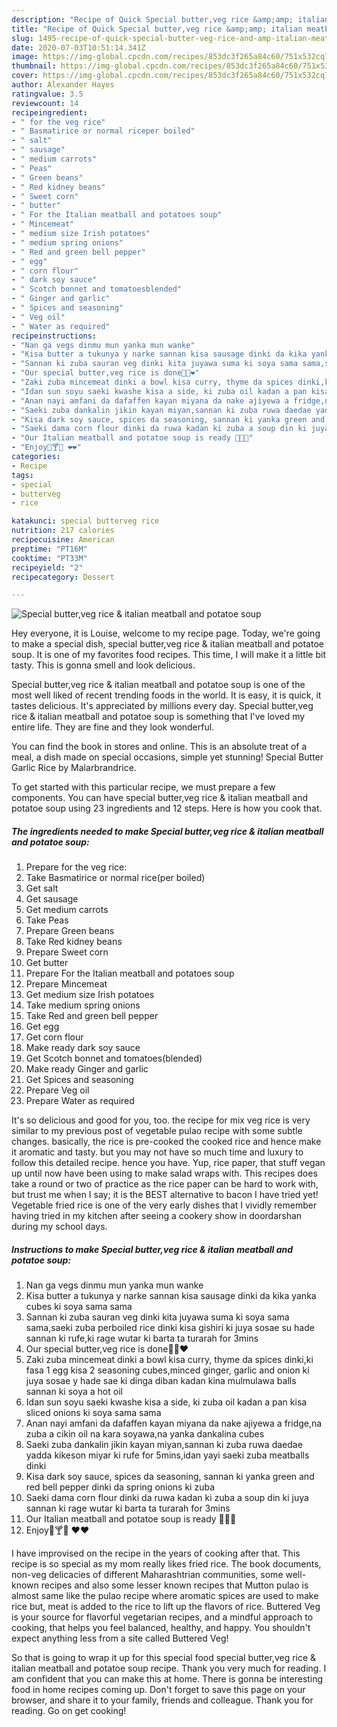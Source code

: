 ```yaml
---
description: "Recipe of Quick Special butter,veg rice &amp;amp; italian meatball and potatoe soup"
title: "Recipe of Quick Special butter,veg rice &amp;amp; italian meatball and potatoe soup"
slug: 1495-recipe-of-quick-special-butter-veg-rice-and-amp-italian-meatball-and-potatoe-soup
date: 2020-07-03T10:51:14.341Z
image: https://img-global.cpcdn.com/recipes/853dc3f265a84c60/751x532cq70/special-butterveg-rice-italian-meatball-and-potatoe-soup-recipe-main-photo.jpg
thumbnail: https://img-global.cpcdn.com/recipes/853dc3f265a84c60/751x532cq70/special-butterveg-rice-italian-meatball-and-potatoe-soup-recipe-main-photo.jpg
cover: https://img-global.cpcdn.com/recipes/853dc3f265a84c60/751x532cq70/special-butterveg-rice-italian-meatball-and-potatoe-soup-recipe-main-photo.jpg
author: Alexander Hayes
ratingvalue: 3.5
reviewcount: 14
recipeingredient:
- " for the veg rice"
- " Basmatirice or normal riceper boiled"
- " salt"
- " sausage"
- " medium carrots"
- " Peas"
- " Green beans"
- " Red kidney beans"
- " Sweet corn"
- " butter"
- " For the Italian meatball and potatoes soup"
- " Mincemeat"
- " medium size Irish potatoes"
- " medium spring onions"
- " Red and green bell pepper"
- " egg"
- " corn flour"
- " dark soy sauce"
- " Scotch bonnet and tomatoesblended"
- " Ginger and garlic"
- " Spices and seasoning"
- " Veg oil"
- " Water as required"
recipeinstructions:
- "Nan ga vegs dinmu mun yanka mun wanke"
- "Kisa butter a tukunya y narke sannan kisa sausage dinki da kika yanka cubes ki soya sama sama"
- "Sannan ki zuba sauran veg dinki kita juyawa suma ki soya sama sama,saeki zuba perboiled rice dinki kisa gishiri ki juya sosae su hade sannan ki rufe,ki rage wutar ki barta ta turarah for 3mins"
- "Our special butter,veg rice is done💃💃❤"
- "Zaki zuba mincemeat dinki a bowl kisa curry, thyme da spices dinki,ki fasa 1 egg kisa 2 seasoning cubes,minced ginger, garlic and onion ki juya sosae y hade sae ki dinga diban kadan kina mulmulawa balls sannan ki soya a hot oil"
- "Idan sun soyu saeki kwashe kisa a side, ki zuba oil kadan a pan kisa sliced onions ki soya sama sama"
- "Anan nayi amfani da dafaffen kayan miyana da nake ajiyewa a fridge,na zuba a cikin oil na kara soyawa,na yanka dankalina cubes"
- "Saeki zuba dankalin jikin kayan miyan,sannan ki zuba ruwa daedae yadda kikeson miyar ki rufe for 5mins,idan yayi saeki zuba meatballs dinki"
- "Kisa dark soy sauce, spices da seasoning, sannan ki yanka green and red bell pepper dinki da spring onions ki zuba"
- "Saeki dama corn flour dinki da ruwa kadan ki zuba a soup din ki juya sannan ki rage wutar ki barta ta turarah for 3mins"
- "Our Italian meatball and potatoe soup is ready 💃💃😍"
- "Enjoy🍹🍸🍷 ❤❤"
categories:
- Recipe
tags:
- special
- butterveg
- rice

katakunci: special butterveg rice 
nutrition: 217 calories
recipecuisine: American
preptime: "PT16M"
cooktime: "PT33M"
recipeyield: "2"
recipecategory: Dessert

---
```



![Special butter,veg rice &amp; italian meatball and potatoe soup](https://img-global.cpcdn.com/recipes/853dc3f265a84c60/751x532cq70/special-butterveg-rice-italian-meatball-and-potatoe-soup-recipe-main-photo.jpg)

Hey everyone, it is Louise, welcome to my recipe page. Today, we're going to make a special dish, special butter,veg rice &amp; italian meatball and potatoe soup. It is one of my favorites food recipes. This time, I will make it a little bit tasty. This is gonna smell and look delicious.

Special butter,veg rice &amp; italian meatball and potatoe soup is one of the most well liked of recent trending foods in the world. It is easy, it is quick, it tastes delicious. It's appreciated by millions every day. Special butter,veg rice &amp; italian meatball and potatoe soup is something that I've loved my entire life. They are fine and they look wonderful.

You can find the book in stores and online. This is an absolute treat of a meal, a dish made on special occasions, simple yet stunning! Special Butter Garlic Rice by Malarbrandrice.


To get started with this particular recipe, we must prepare a few components. You can have special butter,veg rice &amp; italian meatball and potatoe soup using 23 ingredients and 12 steps. Here is how you cook that.

<!--inarticleads1-->

##### The ingredients needed to make Special butter,veg rice &amp; italian meatball and potatoe soup:

1. Prepare  for the veg rice:
1. Take  Basmatirice or normal rice(per boiled)
1. Get  salt
1. Get  sausage
1. Get  medium carrots
1. Take  Peas
1. Prepare  Green beans
1. Take  Red kidney beans
1. Prepare  Sweet corn
1. Get  butter
1. Prepare  For the Italian meatball and potatoes soup
1. Prepare  Mincemeat
1. Get  medium size Irish potatoes
1. Take  medium spring onions
1. Take  Red and green bell pepper
1. Get  egg
1. Get  corn flour
1. Make ready  dark soy sauce
1. Get  Scotch bonnet and tomatoes(blended)
1. Make ready  Ginger and garlic
1. Get  Spices and seasoning
1. Prepare  Veg oil
1. Prepare  Water as required


It&#39;s so delicious and good for you, too. the recipe for mix veg rice is very similar to my previous post of vegetable pulao recipe with some subtle changes. basically, the rice is pre-cooked the cooked rice and hence make it aromatic and tasty. but you may not have so much time and luxury to follow this detailed recipe. hence you have. Yup, rice paper, that stuff vegan up until now have been using to make salad wraps with. This recipes does take a round or two of practice as the rice paper can be hard to work with, but trust me when I say; it is the BEST alternative to bacon I have tried yet! Vegetable fried rice is one of the very early dishes that I vividly remember having tried in my kitchen after seeing a cookery show in doordarshan during my school days. 

<!--inarticleads2-->

##### Instructions to make Special butter,veg rice &amp; italian meatball and potatoe soup:

1. Nan ga vegs dinmu mun yanka mun wanke
1. Kisa butter a tukunya y narke sannan kisa sausage dinki da kika yanka cubes ki soya sama sama
1. Sannan ki zuba sauran veg dinki kita juyawa suma ki soya sama sama,saeki zuba perboiled rice dinki kisa gishiri ki juya sosae su hade sannan ki rufe,ki rage wutar ki barta ta turarah for 3mins
1. Our special butter,veg rice is done💃💃❤
1. Zaki zuba mincemeat dinki a bowl kisa curry, thyme da spices dinki,ki fasa 1 egg kisa 2 seasoning cubes,minced ginger, garlic and onion ki juya sosae y hade sae ki dinga diban kadan kina mulmulawa balls sannan ki soya a hot oil
1. Idan sun soyu saeki kwashe kisa a side, ki zuba oil kadan a pan kisa sliced onions ki soya sama sama
1. Anan nayi amfani da dafaffen kayan miyana da nake ajiyewa a fridge,na zuba a cikin oil na kara soyawa,na yanka dankalina cubes
1. Saeki zuba dankalin jikin kayan miyan,sannan ki zuba ruwa daedae yadda kikeson miyar ki rufe for 5mins,idan yayi saeki zuba meatballs dinki
1. Kisa dark soy sauce, spices da seasoning, sannan ki yanka green and red bell pepper dinki da spring onions ki zuba
1. Saeki dama corn flour dinki da ruwa kadan ki zuba a soup din ki juya sannan ki rage wutar ki barta ta turarah for 3mins
1. Our Italian meatball and potatoe soup is ready 💃💃😍
1. Enjoy🍹🍸🍷 ❤❤


I have improvised on the recipe in the years of cooking after that. This recipe is so special as my mom really likes fried rice. The book documents, non-veg delicacies of different Maharashtrian communities, some well-known recipes and also some lesser known recipes that Mutton pulao is almost same like the pulao recipe where aromatic spices are used to make rice but, meat is added to the rice to lift up the flavors of rice. Buttered Veg is your source for flavorful vegetarian recipes, and a mindful approach to cooking, that helps you feel balanced, healthy, and happy. You shouldn&#39;t expect anything less from a site called Buttered Veg! 

So that is going to wrap it up for this special food special butter,veg rice &amp; italian meatball and potatoe soup recipe. Thank you very much for reading. I am confident that you can make this at home. There is gonna be interesting food in home recipes coming up. Don't forget to save this page on your browser, and share it to your family, friends and colleague. Thank you for reading. Go on get cooking!
